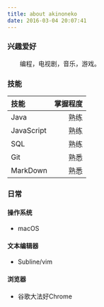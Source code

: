 ```yaml
---
title: about akinoneko
date: 2016-03-04 20:07:41
---
```

### 兴趣爱好
　　编程，电视剧，音乐，游戏。
### 技能


| 技能         | 掌握程度 |
| :--------- | ---: |
| Java       |   熟练 |
| JavaScript |   熟练 |
| SQL        |   熟练 |
| Git        |   熟悉 |
| MarkDown   |   熟悉 |

### 日常
#### 操作系统
* macOS

#### 文本编辑器
* Subline/vim

#### 浏览器
* 谷歌大法好Chrome

